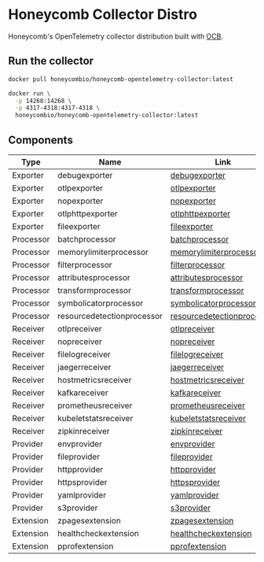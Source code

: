 # Honeycomb Collector Distro

Honeycomb's OpenTelemetry collector distribution built with [OCB](https://github.com/open-telemetry/opentelemetry-collector/tree/main/cmd/builder).

## Run the collector

```sh
docker pull honeycombio/honeycomb-opentelemetry-collector:latest
```

```sh
docker run \
  -p 14268:14268 \
  -p 4317-4318:4317-4318 \
  honeycombio/honeycomb-opentelemetry-collector:latest
```

## Components

| Type | Name | Link |
|------|------|------|
| Exporter       | debugexporter  | [debugexporter](https://pkg.go.dev/go.opentelemetry.io/collector/exporter/debugexporter) |
| Exporter       | otlpexporter   | [otlpexporter](https://pkg.go.dev/go.opentelemetry.io/collector/exporter/otlpexporter) |
| Exporter       | nopexporter    | [nopexporter](https://pkg.go.dev/go.opentelemetry.io/collector/exporter/nopexporter) |
| Exporter       | otlphttpexporter | [otlphttpexporter](https://pkg.go.dev/go.opentelemetry.io/collector/exporter/otlphttpexporter) |
| Exporter       | fileexporter   | [fileexporter](https://pkg.go.dev/github.com/open-telemetry/opentelemetry-collector-contrib/exporter/fileexporter) |
| Processor      | batchprocessor | [batchprocessor](https://pkg.go.dev/go.opentelemetry.io/collector/processor/batchprocessor) |
| Processor      | memorylimiterprocessor | [memorylimiterprocessor](https://pkg.go.dev/go.opentelemetry.io/collector/processor/memorylimiterprocessor) |
| Processor      | filterprocessor | [filterprocessor](https://pkg.go.dev/github.com/open-telemetry/opentelemetry-collector-contrib/processor/filterprocessor) |
| Processor      | attributesprocessor | [attributesprocessor](https://pkg.go.dev/github.com/open-telemetry/opentelemetry-collector-contrib/processor/attributesprocessor) |
| Processor      | transformprocessor | [transformprocessor](https://pkg.go.dev/github.com/open-telemetry/opentelemetry-collector-contrib/processor/transformprocessor) |
| Processor      | symbolicatorprocessor | [symbolicatorprocessor](https://pkg.go.dev/github.com/honeycombio/opentelemetry-collector-symbolicator/symbolicatorprocessor) |
| Processor      | resourcedetectionprocessor | [resourcedetectionprocessor](https://pkg.go.dev/github.com/open-telemetry/opentelemetry-collector-contrib/processor/resourcedetectionprocessor) |
| Receiver       | otlpreceiver   | [otlpreceiver](https://pkg.go.dev/go.opentelemetry.io/collector/receiver/otlpreceiver) |
| Receiver       | nopreceiver    | [nopreceiver](https://pkg.go.dev/go.opentelemetry.io/collector/receiver/nopreceiver) |
| Receiver       | filelogreceiver | [filelogreceiver](https://pkg.go.dev/github.com/open-telemetry/opentelemetry-collector-contrib/receiver/filelogreceiver) |
| Receiver       | jaegerreceiver | [jaegerreceiver](https://pkg.go.dev/github.com/open-telemetry/opentelemetry-collector-contrib/receiver/jaegerreceiver) |
| Receiver       | hostmetricsreceiver | [hostmetricsreceiver](https://pkg.go.dev/github.com/open-telemetry/opentelemetry-collector-contrib/receiver/hostmetricsreceiver) |
| Receiver       | kafkareceiver  | [kafkareceiver](https://pkg.go.dev/github.com/open-telemetry/opentelemetry-collector-contrib/receiver/kafkareceiver) |
| Receiver       | prometheusreceiver | [prometheusreceiver](https://pkg.go.dev/github.com/open-telemetry/opentelemetry-collector-contrib/receiver/prometheusreceiver) |
| Receiver       | kubeletstatsreceiver | [kubeletstatsreceiver](https://pkg.go.dev/github.com/open-telemetry/opentelemetry-collector-contrib/receiver/kubeletstatsreceiver) |
| Receiver       | zipkinreceiver | [zipkinreceiver](https://pkg.go.dev/github.com/open-telemetry/opentelemetry-collector-contrib/receiver/zipkinreceiver) |
| Provider       | envprovider    | [envprovider](https://pkg.go.dev/go.opentelemetry.io/collector/confmap/provider/envprovider) |
| Provider       | fileprovider   | [fileprovider](https://pkg.go.dev/go.opentelemetry.io/collector/confmap/provider/fileprovider) |
| Provider       | httpprovider   | [httpprovider](https://pkg.go.dev/go.opentelemetry.io/collector/confmap/provider/httpprovider) |
| Provider       | httpsprovider  | [httpsprovider](https://pkg.go.dev/go.opentelemetry.io/collector/confmap/provider/httpsprovider) |
| Provider       | yamlprovider   | [yamlprovider](https://pkg.go.dev/go.opentelemetry.io/collector/confmap/provider/yamlprovider) |
| Provider       | s3provider | [s3provider](https://pkg.go.dev/github.com/open-telemetry/opentelemetry-collector-contrib/confmap/provider/s3provider) |
| Extension      | zpagesextension | [zpagesextension](https://pkg.go.dev/go.opentelemetry.io/collector/extension/zpagesextension) |
| Extension      | healthcheckextension | [healthcheckextension](https://pkg.go.dev/github.com/open-telemetry/opentelemetry-collector-contrib/extension/healthcheckextension) |
| Extension      | pprofextension | [pprofextension](https://pkg.go.dev/github.com/open-telemetry/opentelemetry-collector-contrib/extension/pprofextension) |
